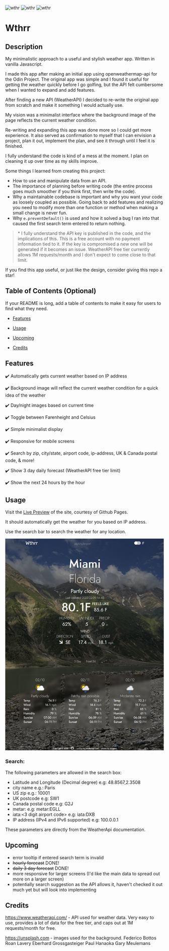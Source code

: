 ![wthr](https://img.shields.io/github/languages/top/nronzel/wthr) ![wthr](https://img.shields.io/github/last-commit/nronzel/wthr?label=latest%20commit) ![wthr](https://img.shields.io/github/license/nronzel/wthr?color=yellow)

# Wthrr

## Description

My minimalistic approach to a useful and stylish weather app. Written in vanilla Javascript.

I made this app after making an initial app using openweathermap-api for the Odin Project. The original app was simple and I found it useful for getting the weather quickly before I go golfing, but the API felt cumbersome when I wanted to expand and add features.

After finding a new API (WeatherAPI) I decided to re-write the original app from scratch and make it something I would actually use.

My vision was a minimalist interface where the background image of the page reflects the current weather condition.

Re-writing and expanding this app was done more so I could get more experience. It also served as confirmation to myself that I can envision a project, plan it out, implement the plan, and see it through until I feel it is finished.

I fully understand the code is kind of a mess at the moment. I plan on cleaning it up over time as my skills improve.

Some things I learned from creating this project:

- How to use and manipulate data from an API.
- The importance of planning before writing code (the entire process goes much smoother if you think first, then write the code).
- Why a maintainable codebase is important and why you want your code as loosely coupled as possible. Going back to add features and realizing you need to modify more than one function or method when making a small change is never fun.
- Why `e.preventDefault()` is used and how it solved a bug I ran into that caused the first search term entered to return nothing.

> \* I fully understand the API key is published in the code, and the implications of this. This is a free account with no payment information tied to it. If the key is compromised a new one will be generated if it becomes an issue. WeatherAPI free tier currently allows 1M requests/month and I don't expect to come close to that limit.

If you find this app useful, or just like the design, consider giving this repo a star!

## Table of Contents (Optional)

If your README is long, add a table of contents to make it easy for users to find what they need.

- [Features](#features)

- [Usage](#usage)

- [Upcoming](#upcoming)

- [Credits](#credits)

## Features

✔️ Automatically gets current weather based on IP address

✔️ Background image will reflect the current weather condition for a quick idea of the weather

✔️ Day/night images based on current time

✔️ Toggle between Farenheight and Celsius

✔️ Simple minimalist display

✔️ Responsive for mobile screens

✔️ Search by zip, city/state, airport code, ip-address, UK & Canada postal code, & more!

✔️ Show 3 day daily forecast (WeatherAPI free tier limit)

✔️ Show the next 24 hours by the hour

## Usage

Visit the [Live Preview](https://nronzel.github.io/Wthr/) of the site, courtesy of Github Pages.

It should automatically get the weather for you based on IP address.

Use the search bar to search the weather for any location.

![screenshot](./dist/assets/imgs/screen-shot.png)

### Search:

The following parameters are allowed in the search box:

- Latitude and Longitude (Decimal degree) e.g: 48.8567,2.3508
- city name e.g.: Paris
- US zip e.g.: 10001
- UK postcode e.g: SW1
- Canada postal code e.g: G2J
- metar:<metar code> e.g: metar:EGLL
- iata:<3 digit airport code> e.g: iata:DXB
- IP address (IPv4 and IPv6 supported) e.g: 100.0.0.1

These parameters are directly from the WeatherApi documentation.

## Upcoming

- error tooltip if entered search term is invalid
- ~~hourly forecast~~ DONE!
- ~~daily 3 day forecast~~ DONE!
- more responsive for larger screens (I'd like the main data to spread out more on a larger screen)
- potentially search suggestion as the API allows it, haven't checked it out much yet but will look into implementing

## Credits

https://www.weatherapi.com/ - API used for weather data. Very easy to use, provides a lot of data for the free tier, and caps out at 1M requests/month for free.

https://unsplash.com - images used for the background.
Federico Bottos
Roan Lavery
Eberhard Grossgasteiger
Paul Hanaoka
Gary Meulemans
